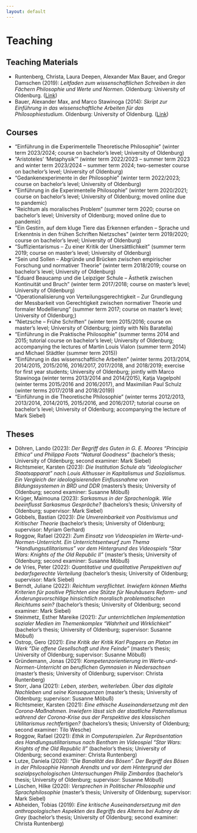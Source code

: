 ```yaml
---
layout: default
---
```


# Teaching

## Teaching Materials

+ Runtenberg, Christa, Laura Deepen, Alexander Max Bauer, and Gregor Damschen (2019): _Leitfaden zum wissenschaftlichen Schreiben in den Fächern Philosophie und Werte und Normen_. Oldenburg: University of Oldenburg. ([Link](https://uol.de/philosophie/studienorganisation/leitfaden-zum-wissenschaftlichen-arbeiten))
+ Bauer, Alexander Max, and Marco Stawinoga (2014): _Skript zur Einführung in das wissenschaftliche Arbeiten für das Philosophiestudium_. Oldenburg: University of Oldenburg. ([Link](files/2014_bauer_stawinoga_skript.pdf))

## Courses

+ “Einführung in die Experimentelle Theoretische Philosophie” (winter term 2023/2024; course on bachelor’s level; University of Oldenburg)
+ “Aristoteles’ ‘Metaphysik’” (winter term 2022/2023 – summer term 2023 and winter term 2023/2024 – summer term 2024; two-semester course on bachelor’s level; University of Oldenburg)
+ “Gedankenexperimente in der Philosophie” (winter term 2022/2023; course on bachelor’s level; University of Oldenburg)
+ “Einführung in die Experimentelle Philosophie” (winter term 2020/2021; course on bachelor’s level; University of Oldenburg; moved online due to pandemic)
+ “Reichtum als moralisches Problem” (summer term 2020; course on bachelor’s level; University of Oldenburg; moved online due to pandemic)
+ “Ein Gestirn, auf dem kluge Tiere das Erkennen erfanden – Sprache und Erkenntnis in den frühen Schriften Nietzsches” (winter term 2019/2020; course on bachelor’s level; University of Oldenburg)
+ “Suffizientarismus – Zu einer Kritik der Unersättlichkeit” (summer term 2019; course on master’s level; University of Oldenburg)
+ “Sein und Sollen – Abgründe und Brücken zwischen empirischer Forschung und normativer Theorie” (winter term 2018/2019; course on bachelor’s level; University of Oldenburg)
+ “Eduard Beaucamp und die Leipziger Schule – Ästhetik zwischen Kontinuität und Bruch” (winter term 2017/2018; course on master’s level; University of Oldenburg)
+ “Operationalisierung von Verteilungsgerechtigkeit – Zur Grundlegung der Messbarkeit von Gerechtigkeit zwischen normativer Theorie und formaler Modellierung” (summer term 2017; course on master’s level; University of Oldenburg;)
+ “Nietzsche – Frühe Schriften” (winter term 2015/2016; course on master’s level; University of Oldenburg; jointly with Nils Baratella)
+ “Einführung in die Praktische Philosophie” (summer terms 2014 and 2015; tutorial course on bachelor’s level; University of Oldenburg; accompanying the lectures of Martin Louis Vialon (summer term 2014) and Michael Städtler (summer term 2015))
+ “Einführung in das wissenschaftliche Arbeiten” (winter terms 2013/2014, 2014/2015, 2015/2016, 2016/2017, 2017/2018, and 2018/2019; exercise for first year students; University of Oldenburg; jointly with Marco Stawinoga (winter terms 2013/2014 and 2014/2015), Katja Vagelpohl (winter terms 2015/2016 and 2016/2017), and Maximilian Paul Schulz (winter terms 2017/2018 and 2018/2019))
+ “Einführung in die Theoretische Philosophie” (winter terms 2012/2013, 2013/2014, 2014/2015, 2015/2016, and 2016/2017; tutorial course on bachelor’s level; University of Oldenburg; accompanying the lecture of Mark Siebel)

## Theses

<!--
+ Yurt, Delal (2023): _t.b.a._ (bachelor’s thesis; University of Oldenburg)
-->

+ Döhren, Lando (2023): _Der Begriff des Guten in G. E. Moores “Principia Ethica” und Philippa Foots “Natural Goodness”_ (bachelor’s thesis; University of Oldenburg; second examiner: Mark Siebel)
+ Richtsmeier, Karsten (2023): _Die Institution Schule als “ideologischer Staatsapparat” nach Louis Althusser in Kapitalismus und Sozialismus. Ein Vergleich der ideologisierenden Einflussnahme von Bildungssystemen in BRD und DDR_ (masters’s thesis; University of Oldenburg; second examiner: Susanne Möbuß)
+ Krüger, Maimouna (2023): _Sarkasmus in der Sprachenlogik. Wie beeinflusst Sarkasmus Gespräche?_ (bachelors’s thesis; University of Oldenburg; supervisor: Mark Siebel)
+ Göbbels, Bastian (2023): _Die Unvereinbarkeit von Positivismus und Kritischer Theorie_ (bachelor’s thesis; University of Oldenburg; supervisor: Myriam Gerhard)
+ Roggow, Rafael (2022): _Zum Einsatz von Videospielen im Werte-und-Normen-Unterricht. Ein Unterrichtsentwurf zum Thema “Handlungsutilitarismus” vor dem Hintergrund des Videospiels “Star Wars: Knights of the Old Republic II”_ (master’s thesis; University of Oldenburg; second examiner: Susanne Möbuß)
+ de Vries, Peter (2022): _Quantitative und qualitative Perspektiven auf bedarfsgerechte Verteilung_ (bachelor’s thesis; University of Oldenburg; supervisor: Mark Siebel)
+ Berndt, Juliane (2022): _Reichtum verpflichtet. Inwiefern können Mieths Kriterien für positive Pflichten eine Stütze für Neuhäusers Reform- und Änderungsvorschläge hinsichtlich moralisch problematischen Reichtums sein?_ (bachelor’s thesis; University of Oldenburg; second examiner: Mark Siebel)
+ Steinmetz, Esther Mareike (2021): _Zur unterrichtlichen Implementation sozialer Medien im Themenkomplex “Wahrheit und Wirklichkeit”_ (bachelor’s thesis; University of Oldenburg; supervisor: Susanne Möbuß)
+ Ostrop, Gero (2021): _Eine Kritik der Kritik Karl Poppers an Platon im Werk “Die offene Gesellschaft und ihre Feinde”_ (master’s thesis; University of Oldenburg; supervisor: Susanne Möbuß)
+ Gründemann, Jonas (2021): _Kompetenzorientierung im Werte-und-Normen-Unterricht an beruflichen Gymnasien in Niedersachsen_ (master’s thesis; University of Oldenburg; supervisor: Christa Runtenberg)
+ Storr, Jana (2021): _Leben, sterben, weiterleben. Über das digitale Nachleben und seine Konsequenzen_ (master’s thesis; University of Oldenburg; supervisor: Susanne Möbuß)
+ Richtsmeier, Karsten (2021): _Eine ethische Auseinandersetzung mit den Corona-Maßnahmen. Inwiefern lässt sich der staatliche Paternalismus während der Corona-Krise aus der Perspektive des klassischen Utilitarismus rechtfertigen?_ (bachelors’s thesis; University of Oldenburg; second examiner: Tilo Wesche)
+ Roggow, Rafael (2021): _Ethik in Computerspielen. Zur Repräsentation des Handlungsutilitarismus nach Bentham im Videospiel “Star Wars: Knights of the Old Republic II”_ (bachelor’s thesis; University of Oldenburg; second examiner: Christa Runtenberg)
+ Lutze, Daniela (2020): _“Die Banalität des Bösen”. Der Begriff des Bösen in der Philosophie Hannah Arendts und vor dem Hintergrund der sozialpsychologischen Untersuchungen Philip Zimbardos_ (bachelor’s thesis; University of Oldenburg; supervisor: Susanne Möbuß)
+ Lüschen, Hilke (2020): _Versprechen in Politischer Philosophie und Sprachphilosophie_ (master’s thesis; University of Oldenburg; supervisor: Mark Siebel)
+ Abheiden, Tobias (2019): _Eine kritische Auseinandersetzung mit den anthropologischen Aspekten des Begriffs des Alterns bei Aubrey de Grey_ (bachelor’s thesis; University of Oldenburg; second examiner: Christa Runtenberg)
